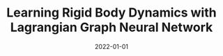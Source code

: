 ---
title: "Learning Rigid Body Dynamics with Lagrangian Graph Neural Network"
collection: publications
permalink: /publication/2022-learning-rigid-body-dynamics-with-lagrangian-graph-neural-network
authors: Bhattoo, Ravinder; Ranu, Sayan; Krishnan, NM; 
date: 2022-01-01
venue: '<b style="color:red">arXiv preprint arXiv:2209.11588</b>'
---